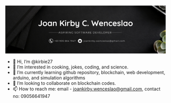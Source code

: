 <p align="center">
<img src="banner.png" title="Banner">
</p>

- 👋 Hi, I’m @kirbie27
- 👀 I’m interested in cooking, jokes, coding, and science.
- 🌱 I’m currently learning github repository, blockchain, web development, arduino, and simulation algorithms
- 💞️ I’m looking to collaborate on blockchain codes.
- 📫 How to reach me: email - joankirby.wenceslao@gmail.com, contact no: 09056641947

<!---
kirbie27/kirbie27 is a ✨ special ✨ repository because its `README.md` (this file) appears on your GitHub profile.
You can click the Preview link to take a look at your changes.
--->
